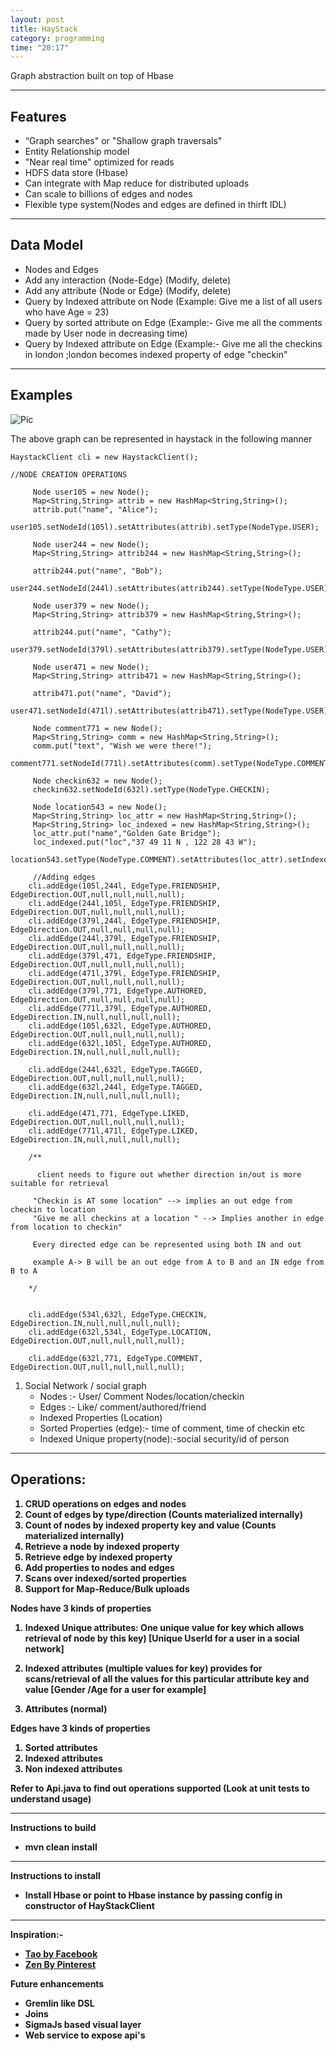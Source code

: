 ```yaml
---
layout: post
title: HayStack
category: programming
time: "20:17"
---
```




Graph abstraction built on top of Hbase

---
Features
---

* “Graph searches" or "Shallow graph traversals"
* Entity Relationship model
* "Near real time" optimized for reads
* HDFS data store (Hbase)
* Can integrate with Map reduce for distributed uploads
* Can scale to billions of edges and nodes
* Flexible type system(Nodes and edges are defined in  thirft IDL)

---
Data Model
---
* Nodes and Edges
* Add any interaction {Node-Edge} (Modify, delete)
* Add any attribute {Node or Edge} (Modify, delete)
* Query by Indexed attribute on Node (Example: Give me a list of all users who have Age = 23)
* Query by sorted attribute on Edge (Example:- Give me all the comments made by User node in decreasing time)
* Query by Indexed attribute on Edge (Example:- Give me all the checkins in london ;london becomes indexed property of edge "checkin"


---
Examples
---

![Pic](https://github.com/anupamaggarwal/haystack/blob/master/graph.png?raw=true)

The above graph can be represented in haystack in the following manner

```
HaystackClient cli = new HaystackClient();

//NODE CREATION OPERATIONS

     Node user105 = new Node();
     Map<String,String> attrib = new HashMap<String,String>();
     attrib.put("name", "Alice");
     user105.setNodeId(105l).setAttributes(attrib).setType(NodeType.USER);

     Node user244 = new Node();
     Map<String,String> attrib244 = new HashMap<String,String>();

     attrib244.put("name", "Bob");
     user244.setNodeId(244l).setAttributes(attrib244).setType(NodeType.USER);

     Node user379 = new Node();
     Map<String,String> attrib379 = new HashMap<String,String>();

     attrib244.put("name", "Cathy");
     user379.setNodeId(379l).setAttributes(attrib379).setType(NodeType.USER);

     Node user471 = new Node();
     Map<String,String> attrib471 = new HashMap<String,String>();

     attrib471.put("name", "David");
     user471.setNodeId(471l).setAttributes(attrib471).setType(NodeType.USER);

     Node comment771 = new Node();
     Map<String,String> comm = new HashMap<String,String>();
     comm.put("text", "Wish we were there!");
     comment771.setNodeId(771l).setAttributes(comm).setType(NodeType.COMMENT);

     Node checkin632 = new Node();
     checkin632.setNodeId(632l).setType(NodeType.CHECKIN);

     Node location543 = new Node();
     Map<String,String> loc_attr = new HashMap<String,String>();
     Map<String,String> loc_indexed = new HashMap<String,String>();
     loc_attr.put("name","Golden Gate Bridge");
     loc_indexed.put("loc","37 49 11 N , 122 28 43 W");
     location543.setType(NodeType.COMMENT).setAttributes(loc_attr).setIndexedAttribs(loc_indexed).setNodeId(534l);

     //Adding edges
    cli.addEdge(105l,244l, EdgeType.FRIENDSHIP, EdgeDirection.OUT,null,null,null,null);
    cli.addEdge(244l,105l, EdgeType.FRIENDSHIP, EdgeDirection.OUT,null,null,null,null);
    cli.addEdge(379l,244l, EdgeType.FRIENDSHIP, EdgeDirection.OUT,null,null,null,null);
    cli.addEdge(244l,379l, EdgeType.FRIENDSHIP, EdgeDirection.OUT,null,null,null,null);
    cli.addEdge(379l,471, EdgeType.FRIENDSHIP, EdgeDirection.OUT,null,null,null,null);
    cli.addEdge(471l,379l, EdgeType.FRIENDSHIP, EdgeDirection.OUT,null,null,null,null);
    cli.addEdge(379l,771, EdgeType.AUTHORED, EdgeDirection.OUT,null,null,null,null);
    cli.addEdge(771l,379l, EdgeType.AUTHORED, EdgeDirection.IN,null,null,null,null);
    cli.addEdge(105l,632l, EdgeType.AUTHORED, EdgeDirection.OUT,null,null,null,null);
    cli.addEdge(632l,105l, EdgeType.AUTHORED, EdgeDirection.IN,null,null,null,null);

    cli.addEdge(244l,632l, EdgeType.TAGGED, EdgeDirection.OUT,null,null,null,null);
    cli.addEdge(632l,244l, EdgeType.TAGGED, EdgeDirection.IN,null,null,null,null);

    cli.addEdge(471,771, EdgeType.LIKED, EdgeDirection.OUT,null,null,null,null);
    cli.addEdge(771l,471l, EdgeType.LIKED, EdgeDirection.IN,null,null,null,null);

    /**

      client needs to figure out whether direction in/out is more suitable for retrieval

     "Checkin is AT some location" --> implies an out edge from checkin to location
     "Give me all checkins at a location " --> Implies another in edge from location to checkin"

     Every directed edge can be represented using both IN and out

     example A-> B will be an out edge from A to B and an IN edge from B to A

    */


    cli.addEdge(534l,632l, EdgeType.CHECKIN, EdgeDirection.IN,null,null,null,null);
    cli.addEdge(632l,534l, EdgeType.LOCATION, EdgeDirection.OUT,null,null,null,null);

    cli.addEdge(632l,771, EdgeType.COMMENT, EdgeDirection.OUT,null,null,null,null);

```
1. Social Network / social graph
    * Nodes :- User/ Comment Nodes/location/checkin
    * Edges :- Like/ comment/authored/friend
    * Indexed Properties (Location)
    * Sorted Properties (edge):- time of comment, time of checkin etc
    * Indexed Unique property(node):-social security/id of person  




---
<b>Operations:
---

1. CRUD operations on edges and nodes
2. Count of edges by type/direction (Counts materialized internally)
3. Count of nodes by indexed property key and value (Counts materialized internally)
4. Retrieve a node by indexed property
5. Retrieve edge by indexed property
6. Add properties to nodes and edges
7. Scans over indexed/sorted properties
8. Support for Map-Reduce/Bulk uploads


<b>Nodes have 3 kinds of properties

1. Indexed Unique attributes: One unique value for key which allows retrieval of node by  this key) [Unique UserId for a user in a social network]

2. Indexed attributes (multiple values for key) provides for scans/retrieval of all the values for this particular attribute key and value [Gender /Age for a user for example]

3. Attributes (normal)

<b>Edges have 3 kinds of properties

1. Sorted attributes
2. Indexed attributes
3. Non indexed attributes

Refer to Api.java to find out operations supported
(Look at unit tests to understand usage)


---
<b>Instructions to build

* mvn clean install



---
<b>Instructions to install

* Install Hbase or point to Hbase instance by passing config in constructor of HayStackClient

---




<b>Inspiration:-

* [Tao by Facebook](https://www.cs.cmu.edu/~pavlo/courses/fall2013/static/papers/11730-atc13-bronson.pdf)
* [Zen By Pinterest](https://www.youtube.com/watch?v=yI0vHfgK6oI)


<b>Future enhancements

* Gremlin like DSL
* Joins
* SigmaJs based visual layer
* Web service to expose api's
